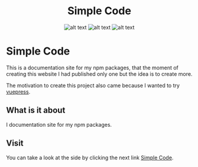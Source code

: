 <div align="center">
<h1>Simple Code </h1>
  
![alt text](https://img.shields.io/badge/My%20first%20website-2.0.2-green)  ![alt text](https://img.shields.io/badge/Made%20by-Max-brightgreen) ![alt text](https://img.shields.io/badge/Made%20With-Vuepress-lightgreen)
</div>

# Simple Code

This is a documentation site for my npm packages, that the moment of creating this website I had published only one but the idea is to create more.

The motivation to create this project also came because I wanted to try [vuepress](https://vuepress.vuejs.org/).

## What is it about
I documentation site for my npm packages.

## Visit
You can take a look at the side by clicking the next link
[Simple Code](https://simple-code.netlify.app/).

